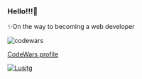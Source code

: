 ### Hello!!!👋

✨On the way to becoming a web developer

![codewars](https://www.codewars.com/users/NazanB/badges/small)

[CodeWars profile](https://www.codewars.com/users/NazanB)

[![Lusitg](https://raw.githubusercontent.com/vic1707/vic1707/output/github-snake-dark.svg)](https://raw.githubusercontent.com/vic1707/vic1707/output/github-snake-dark.svg)


<!--
**NazanB/NazanB** is a ✨ _special_ ✨ repository because its `README.md` (this file) appears on your GitHub profile.
-->

